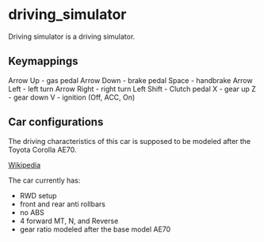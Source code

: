 # driving_simulator
Driving simulator is a driving simulator. 

## Keymappings 
Arrow Up - gas pedal
Arrow Down - brake pedal
Space - handbrake
Arrow Left - left turn
Arrow Right - right turn
Left Shift - Clutch pedal
X - gear up
Z - gear down
V - ignition (Off, ACC, On)


## Car configurations
The driving characteristics of this car is supposed to be modeled after the Toyota Corolla AE70. 

[Wikipedia](https://en.wikipedia.org/wiki/Toyota_Corolla_(E70))


The car currently has: 

- RWD setup 
- front and rear anti rollbars
- no ABS
- 4 forward MT, N, and Reverse
- gear ratio modeled after the base model AE70



